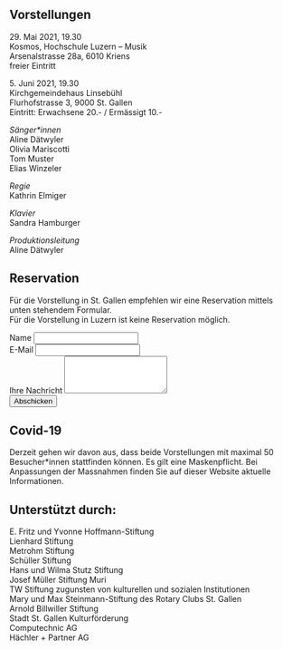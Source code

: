## Vorstellungen

29\. Mai 2021, 19.30  
Kosmos, Hochschule Luzern – Musik  
Arsenalstrasse 28a, 6010 Kriens  
freier Eintritt

5\. Juni 2021, 19.30  
Kirchgemeindehaus Linsebühl  
Flurhofstrasse 3, 9000 St. Gallen  
Eintritt:	Erwachsene 20.- / Ermässigt 10.-

*Sänger\*innen*  
Aline Dätwyler  
Olivia Mariscotti  
Tom Muster  
Elias Winzeler

*Regie*  
Kathrin Elmiger

*Klavier*  
Sandra Hamburger

*Produktionsleitung*  
Aline Dätwyler

## Reservation 
Für die Vorstellung in St. Gallen empfehlen wir eine Reservation mittels unten stehendem Formular.  
Für die Vorstellung in Luzern ist keine Reservation möglich.

<div id="formular">
  <div style="margin-bottom: 1rem">
    <form id="reservationsformular">
      <div class="mb-3">
        <label for="name" class="form-label">Name</label>
        <input class="form-control" id="name" name="name" required>
      </div>
      <div class="mb-3">
        <label for="email" class="form-label">E-Mail</label>
        <input class="form-control" id="email" name="email" type="email" required>
      </div>
      <div class="mb-3">
        <label for="message" class="form-label">Ihre Nachricht</label>
        <textarea class="form-control" id="message" name="message" rows="4" required></textarea>
      </div>
      <div class="g-recaptcha"
        data-sitekey="6LfDccgaAAAAAItaONEHV-6O0JbLZT14Gx4jOV10"
        data-callback="onSubmit"
        data-size="invisible">
      </div>
      <button type="submit" class="btn btn-primary">Abschicken</button>
    </form>
  </div>
  <div id="error"></div>
</div>

## Covid-19
Derzeit gehen wir davon aus, dass beide Vorstellungen mit maximal 50 Besucher\*innen stattfinden können. Es gilt eine Maskenpflicht. Bei Anpassungen der Massnahmen finden Sie auf dieser Website aktuelle Informationen.

## Unterstützt durch:
E. Fritz und Yvonne Hoffmann-Stiftung  
Lienhard Stiftung  
Metrohm Stiftung  
Schüller Stiftung  
Hans und Wilma Stutz Stiftung  
Josef Müller Stiftung Muri  
TW Stiftung zugunsten von kulturellen und sozialen Institutionen  
Mary und Max Steinmann-Stiftung des Rotary Clubs St. Gallen  
Arnold Billwiller Stiftung  
Stadt St. Gallen Kulturförderung  
Computechnic AG  
Hächler + Partner AG
